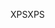 <span data-ttu-id="a760e-101">XPS</span><span class="sxs-lookup"><span data-stu-id="a760e-101">XPS</span></span>